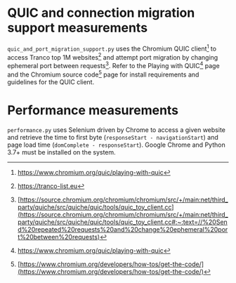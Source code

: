 # QUIC and connection migration support measurements

`quic_and_port_migration_support.py` uses the Chromium QUIC client[^1] to access Tranco top 1M websites[^2]
and attempt port migration by changing ephemeral port between requests[^3].
Refer to the Playing with QUIC[^1] page and the Chromium source code[^4] page for install requirements and guidelines for the QUIC client.

# Performance measurements

`performance.py` uses Selenium driven by Chrome to access a given website
and retrieve the time to first byte (`responseStart - navigationStart`) and page load time (`domComplete - responseStart`).
Google Chrome and Python 3.7+ must be installed on the system.

[^1]: https://www.chromium.org/quic/playing-with-quic
[^2]: https://tranco-list.eu
[^3]: [https://source.chromium.org/chromium/chromium/src/+/main:net/third_party/quiche/src/quiche/quic/tools/quic_toy_client.cc](https://source.chromium.org/chromium/chromium/src/+/main:net/third_party/quiche/src/quiche/quic/tools/quic_toy_client.cc#:~:text=//%20Send%20repeated%20requests%20and%20change%20ephemeral%20port%20between%20requests)
[^4]: [https://www.chromium.org/developers/how-tos/get-the-code/](https://www.chromium.org/developers/how-tos/get-the-code/)